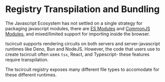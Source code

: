 # Registry Transpilation and Bundling

The Javascript Ecosystem has not settled on a single strategy for packaging javascript modules,
there are [ES Modules](https://developer.mozilla.org/en-US/docs/Web/JavaScript/Guide/Modules) and
[CommonJS Modules](https://wiki.commonjs.org/wiki/CommonJS), and mixed/limited support for importing
inside the browser.

tscircuit supports rendering circuits on both servers and server-javascript runtimes like Deno, Bun
and NodeJS. However, the code that users use to create tscircuit often uses `tsx`, React, and Typescript-
these features require transpilation.

The tscircuit registry exposes many different file types to accomodate for these different runtimes.
